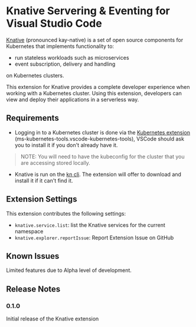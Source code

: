# Knative Servering & Eventing for Visual Studio Code

[Knative](https://knative.tips/intro/knative/) (pronounced kay-native) is a set of open source components for Kubernetes that implements functionality to:

  * run stateless workloads such as microservices
  * event subscription, delivery and handling

on Kubernetes clusters.

This extension for Knative provides a complete developer experience when working with a Kubernetes cluster. Using this extension, developers can view and deploy their applications in a serverless way.

<!-- ## Features

Describe specific features of your extension including screenshots of your extension in action. Image paths are relative to this README file.

For example if there is an image subfolder under your extension project workspace:

\!\[feature X\]\(images/feature-x.png\)

> Tip: Many popular extensions utilize animations. This is an excellent way to show off your extension! We recommend short, focused animations that are easy to follow. -->

## Requirements

  * Logging in to a Kubernetes cluster is done via the [Kubernetes extension](https://marketplace.visualstudio.com/items?itemName=ms-kubernetes-tools.vscode-kubernetes-tools) (ms-kubernetes-tools.vscode-kubernetes-tools), VSCode should ask you to install it if you don't already have it. 

  > NOTE: You will need to have the kubeconfig for the cluster that you are accessing stored locally.

*  Knative is run on the [kn cli](https://github.com/knative/client). The extension will offer to download and install it if it can't find it.

## Extension Settings

This extension contributes the following settings:

* `knative.service.list`: list the Knative services for the current namespace
* `knative.explorer.reportIssue`: Report Extension Issue on GitHub

## Known Issues

Limited features due to Alpha level of development.

## Release Notes

### 0.1.0

Initial release of the Knative extension
